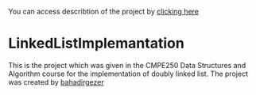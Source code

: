 You can access describtion of the project by [clicking here](https://github.com/cberko/LinkedListImplemantation/files/10529869/p1_description.pdf)
# LinkedListImplemantation
This is the project which was given in the CMPE250 Data Structures and Algorithm course for the implementation of doubly linked list.
The project was created by [bahadirgezer](github.com/bahadirgezer)
